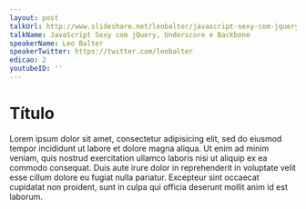 ```yaml
---
layout: post
talkUrl: http://www.slideshare.net/leobalter/javascript-sexy-com-jquery-underscore-e-backbone/
talkName: JavaScript Sexy com jQuery, Underscore e Backbone
speakerName: Leo Balter
speakerTwitter: https://twitter.com/leobalter
edicao: 2
youtubeID: ''
---
```


# Título

Lorem ipsum dolor sit amet, consectetur adipisicing elit, sed do eiusmod tempor incididunt ut labore et dolore magna aliqua. Ut enim ad minim veniam, quis nostrud exercitation ullamco laboris nisi ut aliquip ex ea commodo consequat. Duis aute irure dolor in reprehenderit in voluptate velit esse cillum dolore eu fugiat nulla pariatur. Excepteur sint occaecat cupidatat non proident, sunt in culpa qui officia deserunt mollit anim id est laborum.